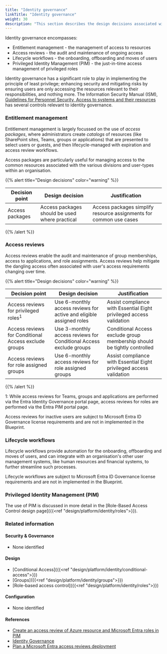```yaml
---
title: "Identity governance"
linkTitle: "Identity governance"
weight: 30
description: "This section describes the design decisions associated with identity governance for system(s) built using ASD's Blueprint for Secure Cloud."
---
```


Identity governance encompasses:

- Entitlement management - the management of access to resources
- Access reviews - the audit and maintenance of ongoing access
- Lifecycle workflows - the onboarding, offboarding and moves of users
- Privileged Identity Management (PIM) - the just-in-time access management of privileged roles

Identity governance has a significant role to play in implementing the principle of least privilege; enhancing security and mitigating risks by ensuring users are only accessing the resources relevant to their responsibilities, and nothing more. The Information Security Manual (ISM), [Guidelines for Personnel Security, Access to systems and their resources](https://www.cyber.gov.au/resources-business-and-government/essential-cyber-security/ism/cyber-security-guidelines/guidelines-personnel-security) has several controls relevant to identity governance.

### Entitlement management

Entitlement management is largely focussed on the use of *access packages*, where administrators create *catalogs* of resources (like SharePoint sites, Teams, groups or applications) that are presented to select users or guests, and then lifecycle-managed with expiration and access review workflows.

Access packages are particularly useful for managing access to the common resources associated with the various divisions and user-types within an organisation.

{{% alert title="Design decisions" color="warning" %}}

| Decision point  | Design decision                                | Justification                                                      |
| --------------- | ---------------------------------------------- | ------------------------------------------------------------------ |
| Access packages | Access packages should be used where practical | Access packages simplify resource assignments for common use cases |

{{% /alert %}}

### Access reviews

Access reviews enable the audit and maintenance of group memberships, access to applications, and role assignments. Access reviews help mitigate the dangling access often associated with user's access requirements changing over time.

{{% alert title="Design decisions" color="warning" %}}

| Decision point                                       | Design decision                                                     | Justification                                                            |
| ---------------------------------------------------- | ------------------------------------------------------------------- | ------------------------------------------------------------------------ |
| Access reviews for privileged roles<sup>1</sup>      | Use 6-monthly access reviews for active and eligible assigned roles | Assist compliance with Essential Eight privileged access validation      |
| Access reviews for Conditional Access exclude groups | Use 3-monthly access reviews for Conditional Access exclude groups  | Conditional Access exclude group membership should be tightly controlled |
| Access reviews for role assigned groups              | Use 6-monthly access reviews for role assigned groups               | Assist compliance with Essential Eight privileged access validation      |

{{% /alert %}}

1: While access reviews for Teams, groups and applications are performed via the Entra Identity Governance portal page, access reviews for roles are performed via the Entra PIM portal page.

Access reviews for inactive users are subject to Microsoft Entra ID Governance license requirements and are not in implemented in the Blueprint.

### Lifecycle workflows

Lifecycle workflows provide automation for the onboarding, offboarding and moves of users, and can integrate with an organisation's other user management systems, like human resources and financial systems, to further streamline such processes.

Lifecycle workflows are subject to Microsoft Entra ID Governance license requirements and are not in implemented in the Blueprint.

### Privileged Identity Management (PIM)

The use of PIM is discussed in more detail in the [Role-Based Access Control design page]({{<ref "design/platform/identity/roles">}}).

### Related information

#### Security & Governance

- None identified

#### Design

- [Conditional Access]({{<ref "design/platform/identity/conditional-access">}})
- [Groups]({{<ref "design/platform/identity/groups">}})
- [Role-based access control]({{<ref "design/platform/identity/roles">}})

#### Configuration

- None identified

#### References

- [Create an access review of Azure resource and Microsoft Entra roles in PIM](https://learn.microsoft.com/en-us/entra/id-governance/privileged-identity-management/pim-create-roles-and-resource-roles-review)
- [Identity Governance](https://learn.microsoft.com/entra/id-governance/identity-governance-overview)
- [Plan a Microsoft Entra access reviews deployment](https://learn.microsoft.com/en-us/entra/id-governance/deploy-access-reviews)
